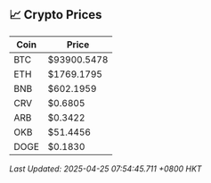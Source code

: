## 📈 Crypto Prices

| Coin | Price |
| ---- | ----- |
| BTC | $93900.5478 |
| ETH | $1769.1795 |
| BNB | $602.1959 |
| CRV | $0.6805 |
| ARB | $0.3422 |
| OKB | $51.4456 |
| DOGE | $0.1830 |

_Last Updated: 2025-04-25 07:54:45.711 +0800 HKT_